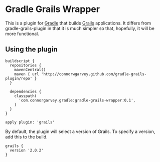 Gradle Grails Wrapper
=====================

This is a plugin for [Gradle](http://www.gradle.org) that builds [Grails](http://www.grails.org) applications.  It differs from gradle-grails-plugin in that it is much simpler so that, hopefully, it will be more functional.

Using the plugin
----------------

    buildscript {
      repositories {
        mavenCentral()
        maven { url 'http://connorwgarvey.github.com/gradle-grails-plugin/repo' }
      }

      dependencies {
        classpath(
          'com.connorgarvey.gradle:gradle-grails-wrapper:0.1',
        )
      }
    }
    
    apply plugin: 'grails'

By default, the plugin will select a version of Grails.  To specify a version, add this to the build.

    grails {
      version '2.0.2' 
    }
